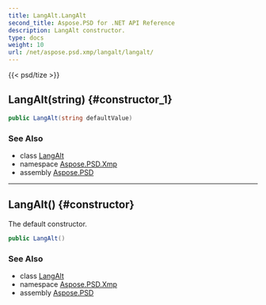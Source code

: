```yaml
---
title: LangAlt.LangAlt
second_title: Aspose.PSD for .NET API Reference
description: LangAlt constructor. 
type: docs
weight: 10
url: /net/aspose.psd.xmp/langalt/langalt/
---
```

{{< psd/tize >}}
## LangAlt(string) {#constructor_1}

```csharp
public LangAlt(string defaultValue)
```

### See Also

* class [LangAlt](../)
* namespace [Aspose.PSD.Xmp](../../langalt/)
* assembly [Aspose.PSD](../../../)

---

## LangAlt() {#constructor}

The default constructor.

```csharp
public LangAlt()
```

### See Also

* class [LangAlt](../)
* namespace [Aspose.PSD.Xmp](../../langalt/)
* assembly [Aspose.PSD](../../../)


